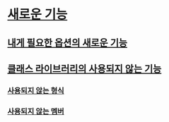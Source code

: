 # [새로운 기능](index.md)
## [내게 필요한 옵션의 새로운 기능](whats-new-in-accessibility.md) 
## [클래스 라이브러리의 사용되지 않는 기능](whats-obsolete.md)
### [사용되지 않는 형식](obsolete-types.md)
### [사용되지 않는 멤버](obsolete-members.md)
